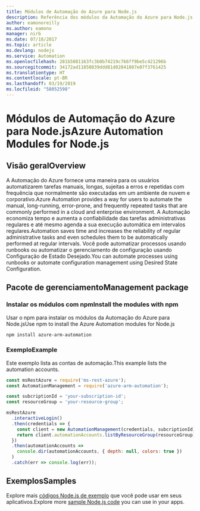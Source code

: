 ```yaml
---
title: Módulos de Automação do Azure para Node.js
description: Referência dos módulos da Automação do Azure para Node.js
author: eamonoreilly
ms.author: eamono
manager: nirb
ms.date: 07/18/2017
ms.topic: article
ms.devlang: nodejs
ms.service: Automation
ms.openlocfilehash: 281b5081163fc3b0b74219c766ff9be5c421296b
ms.sourcegitcommit: 34172ad11850839ddd81d02841807e07f3761425
ms.translationtype: HT
ms.contentlocale: pt-BR
ms.lasthandoff: 03/19/2019
ms.locfileid: "58052598"
---
```

# <a name="azure-automation-modules-for-nodejs"></a><span data-ttu-id="ce71d-103">Módulos de Automação do Azure para Node.js</span><span class="sxs-lookup"><span data-stu-id="ce71d-103">Azure Automation Modules for Node.js</span></span>

## <a name="overview"></a><span data-ttu-id="ce71d-104">Visão geral</span><span class="sxs-lookup"><span data-stu-id="ce71d-104">Overview</span></span>

<span data-ttu-id="ce71d-105">A Automação do Azure fornece uma maneira para os usuários automatizarem tarefas manuais, longas, sujeitas a erros e repetidas com frequência que normalmente são executadas em um ambiente de nuvem e corporativo.</span><span class="sxs-lookup"><span data-stu-id="ce71d-105">Azure Automation provides a way for users to automate the manual, long-running, error-prone, and frequently repeated tasks that are commonly performed in a cloud and enterprise environment.</span></span> <span data-ttu-id="ce71d-106">A Automação economiza tempo e aumenta a confiabilidade das tarefas administrativas regulares e até mesmo agenda a sua execução automática em intervalos regulares.</span><span class="sxs-lookup"><span data-stu-id="ce71d-106">Automation saves time and increases the reliability of regular administrative tasks and even schedules them to be automatically performed at regular intervals.</span></span> <span data-ttu-id="ce71d-107">Você pode automatizar processos usando runbooks ou automatizar o gerenciamento de configuração usando Configuração de Estado Desejado.</span><span class="sxs-lookup"><span data-stu-id="ce71d-107">You can automate processes using runbooks or automate configuration management using Desired State Configuration.</span></span>

## <a name="management-package"></a><span data-ttu-id="ce71d-108">Pacote de gerenciamento</span><span class="sxs-lookup"><span data-stu-id="ce71d-108">Management package</span></span>

### <a name="install-the-modules-with-npm"></a><span data-ttu-id="ce71d-109">Instalar os módulos com npm</span><span class="sxs-lookup"><span data-stu-id="ce71d-109">Install the modules with npm</span></span>

<span data-ttu-id="ce71d-110">Usar o npm para instalar os módulos da Automação do Azure para Node.js</span><span class="sxs-lookup"><span data-stu-id="ce71d-110">Use npm to install the Azure Automation modules for Node.js</span></span>

```bash
npm install azure-arm-automation
```

### <a name="example"></a><span data-ttu-id="ce71d-111">Exemplo</span><span class="sxs-lookup"><span data-stu-id="ce71d-111">Example</span></span>

<span data-ttu-id="ce71d-112">Este exemplo lista as contas de automação.</span><span class="sxs-lookup"><span data-stu-id="ce71d-112">This example lists the automation accounts.</span></span>

```javascript
const msRestAzure = require('ms-rest-azure');
const AutomationManagement = require('azure-arm-automation');

const subcriptionId = 'your-subscription-id';
const resourceGroup = 'your-resource-group';

msRestAzure
  .interactiveLogin()
  .then(credentials => {
    const client = new AutomationManagement(credentials, subcriptionId);
    return client.automationAccounts.listByResourceGroup(resourceGroup);
  })
  .then(automationAccounts =>
    console.dir(automationAccounts, { depth: null, colors: true })
  )
  .catch(err => console.log(err));
```

## <a name="samples"></a><span data-ttu-id="ce71d-113">Exemplos</span><span class="sxs-lookup"><span data-stu-id="ce71d-113">Samples</span></span>

<span data-ttu-id="ce71d-114">Explore mais [códigos Node.js de exemplo](https://azure.microsoft.com/resources/samples/?platform=nodejs) que você pode usar em seus aplicativos.</span><span class="sxs-lookup"><span data-stu-id="ce71d-114">Explore more [sample Node.js code](https://azure.microsoft.com/resources/samples/?platform=nodejs) you can use in your apps.</span></span>
